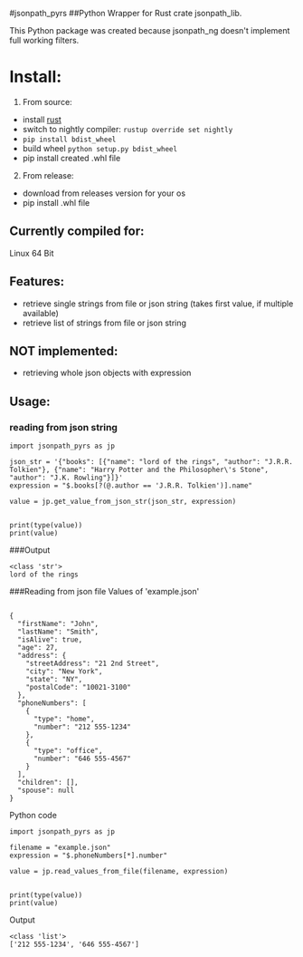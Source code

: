 #jsonpath_pyrs
##Python Wrapper for Rust crate jsonpath_lib.

This Python package was created because jsonpath_ng doesn't implement full working filters.

# Install:
1. From source:
- install [rust](https://rustup.rs/)
- switch to nightly compiler: `rustup override set nightly`
- `pip install bdist_wheel`
- build wheel `python setup.py bdist_wheel`
- pip install created .whl file

2. From release:
- download from releases version for your os
- pip install .whl file

## Currently compiled for:
Linux 64 Bit

## Features:
- retrieve single strings from file or json string (takes first value, if multiple available)
- retrieve list of strings from file or json string

## NOT implemented:
- retrieving whole json objects with expression

## Usage:
### reading from json string
``` 
import jsonpath_pyrs as jp

json_str = '{"books": [{"name": "lord of the rings", "author": "J.R.R. Tolkien"}, {"name": "Harry Potter and the Philosopher\'s Stone", "author": "J.K. Rowling"}]}'
expression = "$.books[?(@.author == 'J.R.R. Tolkien')].name"

value = jp.get_value_from_json_str(json_str, expression)


print(type(value))
print(value)
```
###Output
```
<class 'str'>
lord of the rings
```
###Reading from json file
Values of 'example.json'
```
 
{
  "firstName": "John",
  "lastName": "Smith",
  "isAlive": true,
  "age": 27,
  "address": {
    "streetAddress": "21 2nd Street",
    "city": "New York",
    "state": "NY",
    "postalCode": "10021-3100"
  },
  "phoneNumbers": [
    {
      "type": "home",
      "number": "212 555-1234"
    },
    {
      "type": "office",
      "number": "646 555-4567"
    }
  ],
  "children": [],
  "spouse": null
}
```
Python code
```
import jsonpath_pyrs as jp

filename = "example.json"
expression = "$.phoneNumbers[*].number"

value = jp.read_values_from_file(filename, expression)


print(type(value))
print(value)
```
Output
```
<class 'list'>
['212 555-1234', '646 555-4567']
```